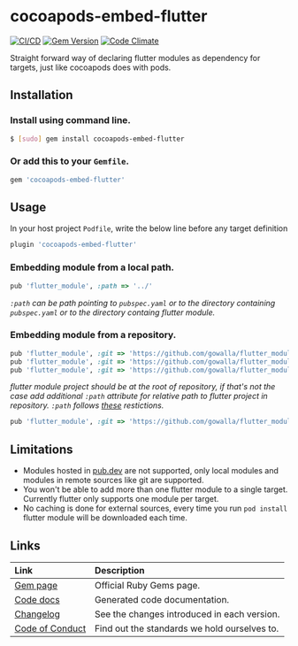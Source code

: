 # cocoapods-embed-flutter

[![CI/CD](https://github.com/DartBuild/cocoapods-embed-flutter/actions/workflows/main.yml/badge.svg?branch=main&event=push)](https://github.com/DartBuild/cocoapods-embed-flutter/actions/workflows/main.yml)
[![Gem Version](https://badge.fury.io/rb/cocoapods-embed-flutter.svg)](http://badge.fury.io/rb/cocoapods-embed-flutter)
[![Code Climate](https://codeclimate.com/github/DartBuild/cocoapods-embed-flutter.png)](https://codeclimate.com/github/DartBuild/cocoapods-embed-flutter)

Straight forward way of declaring flutter modules as dependency for targets, just like cocoapods does with pods.

## Installation

### Install using command line.
```bash
$ [sudo] gem install cocoapods-embed-flutter
```

### Or add this to your `Gemfile`.
```rb
gem 'cocoapods-embed-flutter'
```
## Usage

In your host project `Podfile`, write the below line before any target definition
```rb
plugin 'cocoapods-embed-flutter'
```

### Embedding module from a local path.

```rb
pub 'flutter_module', :path => '../'
```

<a name="path_desc"></a>
*`:path` can be path pointing to `pubspec.yaml` or to the directory containing `pubspec.yaml` or to the directory containg flutter module.*

### Embedding module from a repository.

```rb
pub 'flutter_module', :git => 'https://github.com/gowalla/flutter_module.git', :branch => 'dev'
pub 'flutter_module', :git => 'https://github.com/gowalla/flutter_module.git', :tag => '0.7.0'
pub 'flutter_module', :git => 'https://github.com/gowalla/flutter_module.git', :commit => '082f8319af'
```

*flutter module project should be at the root of repository, if that's not the case add additional `:path` attribute for relative path to flutter project in repository. `:path` follows [these](#path_desc) restictions.*

```rb
pub 'flutter_module', :git => 'https://github.com/gowalla/flutter_module.git', :tag => '0.7.0', :path => 'relative path/to/project'
```

## Limitations

- Modules hosted in [pub.dev](https://pub.dev/) are not supported, only local modules and modules in remote sources like git are supported.
- You won't be able to add more than one flutter module to a single target. Currently flutter only supports one module per target.
- No caching is done for external sources, every time you run `pod install` flutter module will be downloaded each time.

## Links

| Link | Description |
| :----- | :------ |
[Gem page](https://rubygems.org/gems/cocoapods-embed-flutter) | Official Ruby Gems page.
[Code docs](https://www.rubydoc.info/gems/cocoapods-embed-flutter) | Generated code documentation.
[Changelog](https://github.com/DartBuild/cocoapods-embed-flutter/blob/main/CHANGELOG.md) | See the changes introduced in each version.
[Code of Conduct](CODE_OF_CONDUCT.md) | Find out the standards we hold ourselves to.
